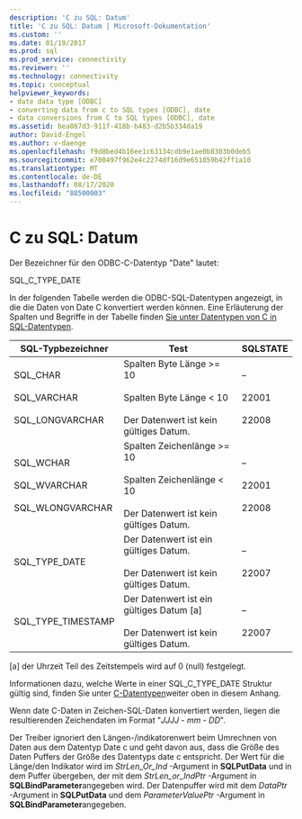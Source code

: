 ```yaml
---
description: 'C zu SQL: Datum'
title: 'C zu SQL: Datum | Microsoft-Dokumentation'
ms.custom: ''
ms.date: 01/19/2017
ms.prod: sql
ms.prod_service: connectivity
ms.reviewer: ''
ms.technology: connectivity
ms.topic: conceptual
helpviewer_keywords:
- date data type [ODBC]
- converting data from c to SQL types [ODBC], date
- data conversions from C to SQL types [ODBC], date
ms.assetid: bea087d3-911f-418b-b483-d2b5b334da19
author: David-Engel
ms.author: v-daenge
ms.openlocfilehash: f9d8bed4b16ee1c63134cdb9e1ae0b8303b0deb5
ms.sourcegitcommit: e700497f962e4c2274df16d9e651059b42ff1a10
ms.translationtype: MT
ms.contentlocale: de-DE
ms.lasthandoff: 08/17/2020
ms.locfileid: "88500003"
---
```

# <a name="c-to-sql-date"></a>C zu SQL: Datum
Der Bezeichner für den ODBC-C-Datentyp "Date" lautet:  
  
 SQL_C_TYPE_DATE  
  
 In der folgenden Tabelle werden die ODBC-SQL-Datentypen angezeigt, in die die Daten von Date C konvertiert werden können. Eine Erläuterung der Spalten und Begriffe in der Tabelle finden [Sie unter Datentypen von C in SQL-Datentypen](../../../odbc/reference/appendixes/converting-data-from-c-to-sql-data-types.md).  
  
|SQL-Typbezeichner|Test|SQLSTATE|  
|-------------------------|----------|--------------|  
|SQL_CHAR<br /><br /> SQL_VARCHAR<br /><br /> SQL_LONGVARCHAR|Spalten Byte Länge >= 10<br /><br /> Spalten Byte Länge < 10<br /><br /> Der Datenwert ist kein gültiges Datum.|–<br /><br /> 22001<br /><br /> 22008|  
|SQL_WCHAR<br /><br /> SQL_WVARCHAR<br /><br /> SQL_WLONGVARCHAR|Spalten Zeichenlänge >= 10<br /><br /> Spalten Zeichenlänge < 10<br /><br /> Der Datenwert ist kein gültiges Datum.|–<br /><br /> 22001<br /><br /> 22008|  
|SQL_TYPE_DATE|Der Datenwert ist ein gültiges Datum.<br /><br /> Der Datenwert ist kein gültiges Datum.|–<br /><br /> 22007|  
|SQL_TYPE_TIMESTAMP|Der Datenwert ist ein gültiges Datum [a]<br /><br /> Der Datenwert ist kein gültiges Datum.|–<br /><br /> 22007|  
  
 [a] der Uhrzeit Teil des Zeitstempels wird auf 0 (null) festgelegt.  
  
 Informationen dazu, welche Werte in einer SQL_C_TYPE_DATE Struktur gültig sind, finden Sie unter [C-Datentypen](../../../odbc/reference/appendixes/c-data-types.md)weiter oben in diesem Anhang.  
  
 Wenn date C-Daten in Zeichen-SQL-Daten konvertiert werden, liegen die resultierenden Zeichendaten im Format "*JJJJ* - *mm* - *DD*".  
  
 Der Treiber ignoriert den Längen-/indikatorenwert beim Umrechnen von Daten aus dem Datentyp Date c und geht davon aus, dass die Größe des Daten Puffers der Größe des Datentyps date c entspricht. Der Wert für die Länge/den Indikator wird im *StrLen_Or_Ind* -Argument in **SQLPutData** und in dem Puffer übergeben, der mit dem *StrLen_or_IndPtr* -Argument in **SQLBindParameter**angegeben wird. Der Datenpuffer wird mit dem *DataPtr* -Argument in **SQLPutData** und dem *ParameterValuePtr* -Argument in **SQLBindParameter**angegeben.
